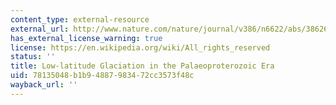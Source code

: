 ```yaml
---
content_type: external-resource
external_url: http://www.nature.com/nature/journal/v386/n6622/abs/386262a0.html
has_external_license_warning: true
license: https://en.wikipedia.org/wiki/All_rights_reserved
status: ''
title: Low-latitude Glaciation in the Palaeoproterozoic Era
uid: 78135048-b1b9-4887-9834-72cc3573f48c
wayback_url: ''
---
```

